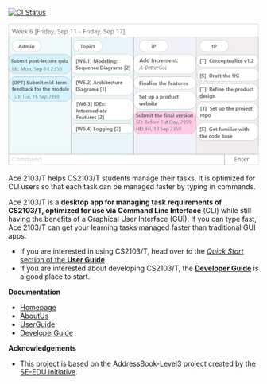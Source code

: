 [![CI Status](https://github.com/AY2021S1-CS2103-T14-4/tp/workflows/Java%20CI/badge.svg)](https://github.com/AY2021S1-CS2103-T14-4/tp/actions)

![Ui](docs/images/Ui.png)

Ace 2103/T helps CS2103/T students manage their tasks. It is optimized for CLI users so that each task can be managed faster by typing in commands.

Ace 2103/T is a **desktop app for managing task requirements of CS2103/T, optimized for use via Command Line Interface** (CLI) while still having the benefits of a Graphical User Interface (GUI). If you can type fast, Ace 2103/T can get your learning tasks managed faster than traditional GUI apps. 
* If you are interested in using CS2103/T, head over to the [_Quick Start_ section of the **User Guide**](UserGuide.html#quick-start).
* If you are interested about developing CS2103/T, the [**Developer Guide**](DeveloperGuide.html) is a good place to start.

**Documentation**
* [Homepage](https://ay2021s1-cs2103-t14-4.github.io/tp/)
* [AboutUs](https://ay2021s1-cs2103-t14-4.github.io/tp/AboutUs.html)
* [UserGuide](https://ay2021s1-cs2103-t14-4.github.io/tp/UserGuide.html)
* [DeveloperGuide](https://ay2021s1-cs2103-t14-4.github.io/tp/DeveloperGuide.html)

**Acknowledgements**
* This project is based on the AddressBook-Level3 project created by the [SE-EDU initiative](https://se-education.org).